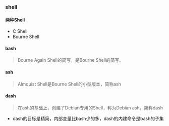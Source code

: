 ### shell

#### 两种Shell

* C Shell
* Bourne Shell


#### bash
> Bourne Again Shell的简写，是Bourne Shell的简写。


#### ash
> Almquist Shell是Bourne Shell的小型版本，简称ash


#### dash
> 在ash的基础上，创建了Debian专用的Shell，称为Debian ash，简称dash

* dash的目标是精简，内部变量比bash少的多，dash的内建命令是bash的子集

